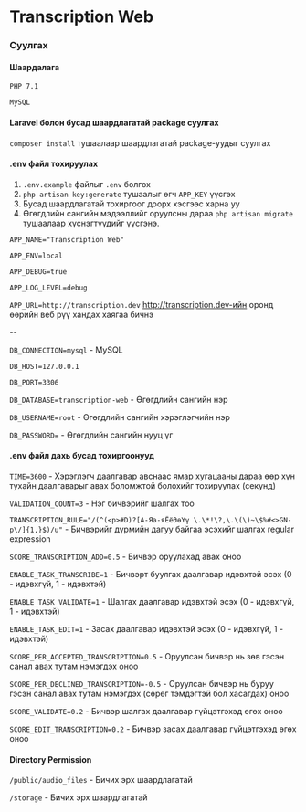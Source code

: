 # Transcription Web

### Суулгах

#### Шаардалага

`PHP 7.1`

`MySQL`

#### Laravel болон бусад шаардлагатай package суулгах

`composer install` тушаалаар шаардлагатай package-уудыг суулгах

#### .env файл тохируулах

1. `.env.example` файлыг `.env` болгох
2. `php artisan key:generate` тушаалыг өгч `APP_KEY` үүсгэх
3. Бусад шаардлагатай тохиргоог доорх хэсгээс харна уу
4. Өгөгдлийн сангийн мэдээллийг оруулсны дараа `php artisan migrate` тушаалаар хүснэгтүүдийг үүсгэнэ. 

`APP_NAME="Transcription Web"`

`APP_ENV=local`

`APP_DEBUG=true`

`APP_LOG_LEVEL=debug`

`APP_URL=http://transcription.dev` http://transcription.dev-ийн оронд өөрийн веб рүү хандах хаягаа бичнэ

--

`DB_CONNECTION=mysql` - MySQL

`DB_HOST=127.0.0.1`

`DB_PORT=3306`

`DB_DATABASE=transcription-web` - Өгөгдлийн сангийн нэр

`DB_USERNAME=root` - Өгөгдлийн сангийн хэрэглэгчийн нэр

`DB_PASSWORD=` - Өгөгдлийн сангийн нууц үг

#### .env файл дахь бусад тохиргоонууд

`TIME=3600` - Хэрэглэгч даалгавар авснаас ямар хугацааны дараа өөр хүн тухайн даалгаварыг авах боломжтой болохийг тохируулах (секунд)

`VALIDATION_COUNT=3` - Нэг бичвэрийг шалгах тоо

`TRANSCRIPTION_RULE="/(^(<p>#D)?[А-Яа-яЁёӨөҮү \.\*!\?,\.\(\)~\$%#<>GN-p\/]{1,}$)/u"` - Бичвэрийг дүрмийн дагуу байгаа эсэхийг шалгах regular expression

`SCORE_TRANSCRIPTION_ADD=0.5` - Бичвэр оруулахад авах оноо

`ENABLE_TASK_TRANSCRIBE=1` - Бичвэрт буулгах даалгавар идэвхтэй эсэх (0 - идэвхгүй, 1 - идэвхтэй)

`ENABLE_TASK_VALIDATE=1` - Шалгах даалгавар идэвхтэй эсэх (0 - идэвхгүй, 1 - идэвхтэй)

`ENABLE_TASK_EDIT=1` - Засах даалгавар идэвхтэй эсэх (0 - идэвхгүй, 1 - идэвхтэй)

`SCORE_PER_ACCEPTED_TRANSCRIPTION=0.5` - Оруулсан бичвэр нь зөв гэсэн санал авах тутам нэмэгдэх оноо

`SCORE_PER_DECLINED_TRANSCRIPTION=-0.5` - Оруулсан бичвэр нь буруу гэсэн санал авах тутам нэмэгдэх (сөрөг тэмдэгтэй бол хасагдах) оноо

`SCORE_VALIDATE=0.2` - Бичвэр шалгах даалгавар гүйцэтгэхэд өгөх оноо

`SCORE_EDIT_TRANSCRIPTION=0.2` - Бичвэр засах даалгавар гүйцэтгэхэд өгөх оноо

#### Directory Permission

`/public/audio_files` - Бичих эрх шаардлагатай

`/storage` - Бичих эрх шаардлагатай
